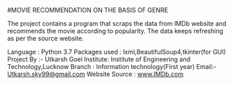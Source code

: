 #MOVIE RECOMMENDATION ON THE BASIS OF GENRE

The project contains a program that scraps the data from IMDb website and 
recommends the movie according to popularity. The data keeps refreshing 
as per the source website.

Language : Python 3.7
Packages used : lxml,BeautifulSoup4,tkinter(for GUI)
Project By :- Utkarsh Goel
Institute: Institute of Engineering and Technology,Lucknow
Branch : Information technology(First year)
Email:- Utkarsh.sky99@gmail.com
Website Source : www.IMDb.com
